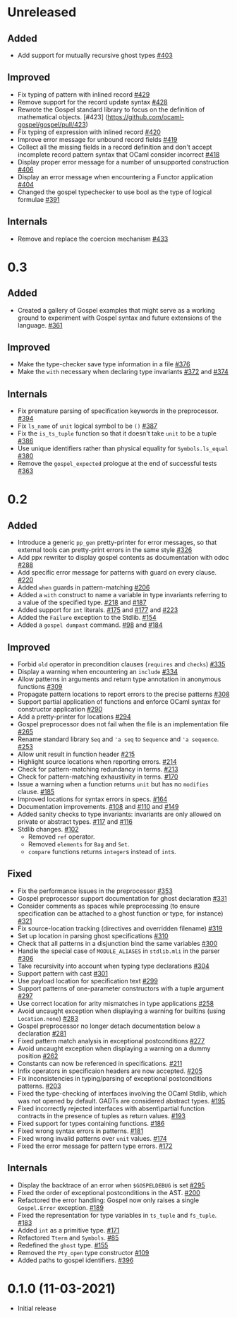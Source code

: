 # Unreleased

## Added

- Add support for mutually recursive ghost types
  [\#403](https://github.com/ocaml-gospel/gospel/pull/403)

## Improved

- Fix typing of pattern with inlined record
  [\#429](https://github.com/ocaml-gospel/gospel/pull/429)
- Remove support for the record update syntax
  [\#428](https://github.com/ocaml-gospel/gospel/pull/428)
- Rewrote the Gospel standard library to focus on the definition of
  mathematical objects.
  [\#423] (https://github.com/ocaml-gospel/gospel/pull/423)
- Fix typing of expression with inlined record
  [\#420](https://github.com/ocaml-gospel/gospel/pull/420)
- Improve error message for unbound record fields
  [\#419](https://github.com/ocaml-gospel/gospel/pull/419)
- Collect all the missing fields in a record definition and don't accept
  incomplete record pattern syntax that OCaml consider incorrect
  [\#418](https://github.com/ocaml-gospel/gospel/pull/418)
- Display proper error message for a number of unsupported construction
  [\#406](https://github.com/ocaml-gospel/gospel/pull/406)
- Display an error message when encountering a Functor application
  [\#404](https://github.com/ocaml-gospel/gospel/pull/404)
- Changed the gospel typechecker to use bool as the type of logical formulae
  [\#391](https://github.com/ocaml-gospel/gospel/pull/391)

## Internals

- Remove and replace the coercion mechanism
  [\#433](https://github.com/ocaml-gospel/gospel/pull/433)

# 0.3

## Added

- Created a gallery of Gospel examples that might serve as a working ground
  to experiment with Gospel syntax and future extensions of the language.
  [\#361](https://github.com/ocaml-gospel/gospel/pull/361)

## Improved

- Make the type-checker save type information in a file
  [\#376](https://github.com/ocaml-gospel/gospel/pull/376)
- Make the `with` necessary when declaring type invariants
  [\#372](https://github.com/ocaml-gospel/gospel/pull/372) and
  [\#374](https://github.com/ocaml-gospel/gospel/pull/374)

## Internals

- Fix premature parsing of specification keywords in the preprocessor.
  [\#394](https://github.com/ocaml-gospel/gospel/pull/394)
- Fix `ls_name` of `unit` logical symbol to be `()`
  [\#387](https://github.com/ocaml-gospel/gospel/pull/387)
- Fix the `is_ts_tuple` function so that it doesn't take `unit` to be a tuple
  [\#386](https://github.com/ocaml-gospel/gospel/pull/386)
- Use unique identifiers rather than physical equality for `Symbols.ls_equal`
  [\#380](https://github.com/ocaml-gospel/gospel/pull/380)
- Remove the `gospel_expected` prologue at the end of successful tests
  [\#363](https://github.com/ocaml-gospel/gospel/pull/363)

# 0.2

## Added

- Introduce a generic `pp_gen` pretty-printer for error messages, so that
  external tools can pretty-print errors in the same style
  [\#326](https://github.com/ocaml-gospel/gospel/pull/326)
- Add ppx rewriter to display gospel contents as documentation with odoc
  [\#288](https://github.com/ocaml-gospel/gospel/pull/288)
- Add specific error message for patterns with guard on every clause.
  [\#220](https://github.com/ocaml-gospel/gospel/pull/220)
- Added `when` guards in pattern-matching
  [\#206](https://github.com/ocaml-gospel/gospel/pull/206)
- Added a `with` construct to name a variable in type invariants referring to a
  value of the specified type.
  [\#218](https://github.com/ocaml-gospel/gospel/pull/218) and
  [\#187](https://github.com/ocaml-gospel/gospel/pull/187)
- Added support for `int` literals.
  [\#175](https://github.com/ocaml-gospel/gospel/pull/175) and
  [\#177](https://github.com/ocaml-gospel/gospel/pull/177) and
  [\#223](https://github.com/ocaml-gospel/gospel/pull/223)
- Added the `Failure` exception to the Stdlib.
  [\#154](https://github.com/ocaml-gospel/gospel/pull/154)
- Added a `gospel dumpast` command.
  [\#98](https://github.com/ocaml-gospel/gospel/pull/98) and
  [\#184](https://github.com/ocaml-gospel/gospel/pull/184)

## Improved

- Forbid `old` operator in precondition clauses (`requires` and `checks`)
  [\#335](https://github.com/ocaml-gospel/gospel/pull/335)
- Display a warning when encountering an `include`
  [\#334](https://github.com/ocaml-gospel/gospel/pull/334)
- Allow patterns in arguments and return type annotation in anonymous functions
  [\#309](https://github.com/ocaml-gospel/gospel/pull/309)
- Propagate pattern locations to report errors to the precise patterns
  [\#308](https://github.com/ocaml-gospel/gospel/pull/308)
- Support partial application of functions and enforce OCaml syntax
  for constructor application
  [\#290](https://github.com/ocaml-gospel/gospel/pull/290)
- Add a pretty-printer for locations
  [\#294](https://github.com/ocaml-gospel/gospel/pull/294)
- Gospel preprocessor does not fail when the file is an implementation file
  [\#265](https://github.com/ocaml-gospel/gospel/pull/265)
- Rename standard library `Seq` and `'a seq` to `Sequence` and `'a sequence`.
  [\#253](https://github.com/ocaml-gospel/gospel/pull/253)
- Allow unit result in function header
  [\#215](https://github.com/ocaml-gospel/gospel/pull/215)
- Highlight source locations when reporting errors.
  [\#214](https://github.com/ocaml-gospel/gospel/pull/214)
- Check for pattern-matching redundancy in terms.
  [\#213](https://github.com/ocaml-gospel/gospel/pull/213)
- Check for pattern-matching exhaustivity in terms.
  [\#170](https://github.com/ocaml-gospel/gospel/pull/170)
- Issue a warning when a function returns `unit` but has no `modifies` clause.
  [\#185](https://github.com/ocaml-gospel/gospel/pull/185)
- Improved locations for syntax errors in specs.
  [\#164](https://github.com/ocaml-gospel/gospel/pull/164)
- Documentation improvements.
  [\#108](https://github.com/ocaml-gospel/gospel/pull/108) and
  [\#110](https://github.com/ocaml-gospel/gospel/pull/110) and
  [\#149](https://github.com/ocaml-gospel/gospel/pull/149)
- Added sanity checks to type invariants: invariants are only allowed on private
  or abstract types. [\#117](https://github.com/ocaml-gospel/gospel/pull/117)
  and [\#116](https://github.com/ocaml-gospel/gospel/pull/116)
- Stdlib changes. [\#102](https://github.com/ocaml-gospel/gospel/pull/102)
  - Removed `ref` operator.
  - Removed `elements` for `Bag` and `Set`.
  - `compare` functions returns `integer`s instead of `int`s.

## Fixed

- Fix the performance issues in the preprocessor
  [\#353](https://github/ocaml-gospel/gospel/pull/353)
- Gospel preprocessor support documentation for ghost declaration
  [\#331](https://github/ocaml-gospel/gospel/pull/331)
- Consider comments as spaces while preprocessing (to ensure specification can
  be attached to a ghost function or type, for instance)
  [\#321](https://github/ocaml-gospel/gospel/pull/321)
- Fix source-location tracking (directives and overridden filename)
  [\#319](https://github/ocaml-gospel/gospel/pull/319)
- Set up location in parsing ghost specifications
  [\#310](https://github/ocaml-gospel/gospel/pull/310)
- Check that all patterns in a disjunction bind the same variables
  [\#300](https://github/ocaml-gospel/gospel/pull/300)
- Handle the special case of `MODULE_ALIASES` in `stdlib.mli` in the parser
  [\#306](https://github/ocaml-gospel/gospel/pull/306)
- Take recursivity into account when typing type declarations
  [\#304](https://github/ocaml-gospel/gospel/pull/304)
- Support pattern with cast
  [\#301](https://github/ocaml-gospel/gospel/pull/301)
- Use payload location for specification text
  [\#299](https://github/ocaml-gospel/gospel/pull/299)
- Support patterns of one-parameter constructors with a tuple argument
  [\#297](https://github/ocaml-gospel/gospel/pull/297)
- Use correct location for arity mismatches in type applications
  [\#258](https://github/ocaml-gospel/gospel/pull/258)
- Avoid uncaught exception when displaying a warning for builtins (using
  `Location.none`)
  [\#283](https://github.com/ocaml-gospel/gospel/pull/283)
- Gospel preprocessor no longer detach documentation below a declaration
  [\#281](https://github.com/ocaml-gospel/gospel/pull/281)
- Fixed pattern match analysis in exceptional postconditions
  [\#277](https://github/ocaml-gospel/gospel/pull/277)
- Avoid uncaught exception when displaying a warning on a dummy
  position
  [\#262](https://github.com/ocaml-gospel/gospel/pull/262)
- Constants can now be referenced in specifications.
  [\#211](https://github.com/ocaml-gospel/gospel/pull/211)
- Infix operators in specificaion headers are now accepted.
  [\#205](https://github.com/ocaml-gospel/gospel/pull/205)
- Fix inconsistencies in typing/parsing of exceptional postconditions patterns.
  [\#203](https://github.com/ocaml-gospel/gospel/pull/203)
- Fixed the type-checking of interfaces involving the OCaml Stdlib, which was
  not opened by default. GADTs are considered abstract types.
  [\#195](https://github.com/ocaml-gospel/gospel/pull/195)
- Fixed incorrectly rejected interfaces with absent\partial function contracts
  in the presence of tuples as return values.
  [\#193](https://github.com/ocaml-gospel/gospel/pull/193)
- Fixed support for types containing functions.
  [\#186](https://github.com/ocaml-gospel/gospel/pull/186)
- Fixed wrong syntax errors in patterns.
  [\#181](https://github.com/ocaml-gospel/gospel/pull/181)
- Fixed wrong invalid patterns over `unit` values.
  [\#174](https://github.com/ocaml-gospel/gospel/pull/174)
- Fixed the error message for pattern type errors.
  [\#172](https://github.com/ocaml-gospel/gospel/pull/172)

## Internals

- Display the backtrace of an error when `$GOSPELDEBUG` is set
  [\#295](https://github.com/ocaml-gospel/gospel/pull/295)
- Fixed the order of exceptional postconditions in the AST.
  [\#200](https://github.com/ocaml-gospel/gospel/pull/200)
- Refactored the error handling: Gospel now only raises a single `Gospel.Error`
  exception.
  [\#189](https://github.com/ocaml-gospel/gospel/pull/189)
- Fixed the representation for type variables in `ts_tuple` and `fs_tuple`.
  [\#183](https://github.com/ocaml-gospel/gospel/pull/183)
- Added `int` as a primitive type.
  [\#171](https://github.com/ocaml-gospel/gospel/pull/171)
- Refactored `Tterm` and `Symbols`.
  [\#85](https://github.com/ocaml-gospel/gospel/pull/85)
- Redefined the `ghost` type.
  [\#155](https://github.com/ocaml-gospel/gospel/pull/155)
- Removed the `Pty_open` type constructor
  [\#109](https://github.com/ocaml-gospel/gospel/pull/109)
- Added paths to gospel identifiers.
  [\#396](https://github.com/ocaml-gospel/gospel/pull/396)


# 0.1.0 (11-03-2021)

- Initial release
